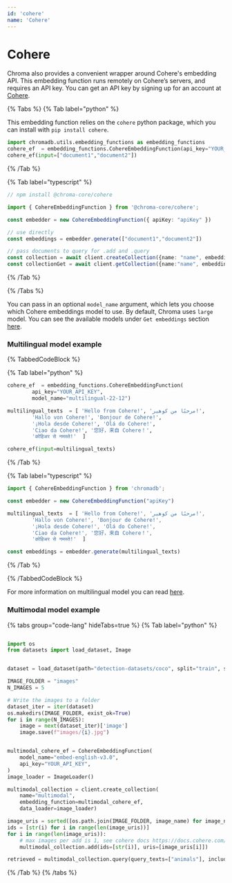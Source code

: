 ```yaml
---
id: 'cohere'
name: 'Cohere'
---
```


# Cohere

Chroma also provides a convenient wrapper around Cohere's embedding API. This embedding function runs remotely on Cohere’s servers, and requires an API key. You can get an API key by signing up for an account at [Cohere](https://dashboard.cohere.ai/welcome/register).

{% Tabs %}
{% Tab label="python" %}

This embedding function relies on the `cohere` python package, which you can install with `pip install cohere`.

```python
import chromadb.utils.embedding_functions as embedding_functions
cohere_ef  = embedding_functions.CohereEmbeddingFunction(api_key="YOUR_API_KEY",  model_name="large")
cohere_ef(input=["document1","document2"])
```

{% /Tab %}

{% Tab label="typescript" %}

```typescript
// npm install @chroma-core/cohere

import { CohereEmbeddingFunction } from '@chroma-core/cohere';

const embedder = new CohereEmbeddingFunction({ apiKey: "apiKey" })

// use directly
const embeddings = embedder.generate(["document1","document2"])

// pass documents to query for .add and .query
const collection = await client.createCollection({name: "name", embeddingFunction: embedder})
const collectionGet = await client.getCollection({name:"name", embeddingFunction: embedder})
```

{% /Tab %}

{% /Tabs %}

You can pass in an optional `model_name` argument, which lets you choose which Cohere embeddings model to use. By default, Chroma uses `large` model. You can see the available models under `Get embeddings` section [here](https://docs.cohere.ai/reference/embed).

### Multilingual model example

{% TabbedCodeBlock %}

{% Tab label="python" %}

```python
cohere_ef  = embedding_functions.CohereEmbeddingFunction(
        api_key="YOUR_API_KEY",
        model_name="multilingual-22-12")

multilingual_texts  = [ 'Hello from Cohere!', 'مرحبًا من كوهير!',
        'Hallo von Cohere!', 'Bonjour de Cohere!',
        '¡Hola desde Cohere!', 'Olá do Cohere!',
        'Ciao da Cohere!', '您好，来自 Cohere！',
        'कोहिअर से नमस्ते!'  ]

cohere_ef(input=multilingual_texts)

```

{% /Tab %}

{% Tab label="typescript" %}

```typescript
import { CohereEmbeddingFunction } from 'chromadb';

const embedder = new CohereEmbeddingFunction("apiKey")

multilingual_texts  = [ 'Hello from Cohere!', 'مرحبًا من كوهير!',
        'Hallo von Cohere!', 'Bonjour de Cohere!',
        '¡Hola desde Cohere!', 'Olá do Cohere!',
        'Ciao da Cohere!', '您好，来自 Cohere！',
        'कोहिअर से नमस्ते!'  ]

const embeddings = embedder.generate(multilingual_texts)

```

{% /Tab %}

{% /TabbedCodeBlock %}

For more information on multilingual model you can read [here](https://docs.cohere.ai/docs/multilingual-language-models).


### Multimodal model example

{% tabs group="code-lang" hideTabs=true %}
{% Tab label="python" %}

```python

import os
from datasets import load_dataset, Image


dataset = load_dataset(path="detection-datasets/coco", split="train", streaming=True)

IMAGE_FOLDER = "images"
N_IMAGES = 5

# Write the images to a folder
dataset_iter = iter(dataset)
os.makedirs(IMAGE_FOLDER, exist_ok=True)
for i in range(N_IMAGES):
    image = next(dataset_iter)['image']
    image.save(f"images/{i}.jpg")


multimodal_cohere_ef = CohereEmbeddingFunction(
    model_name="embed-english-v3.0",
    api_key="YOUR_API_KEY",
)
image_loader = ImageLoader()

multimodal_collection = client.create_collection(
    name="multimodal",
    embedding_function=multimodal_cohere_ef,
    data_loader=image_loader)

image_uris = sorted([os.path.join(IMAGE_FOLDER, image_name) for image_name in os.listdir(IMAGE_FOLDER)])
ids = [str(i) for i in range(len(image_uris))]
for i in range(len(image_uris)):
    # max images per add is 1, see cohere docs https://docs.cohere.com/v2/reference/embed#request.body.images
    multimodal_collection.add(ids=[str(i)], uris=[image_uris[i]])

retrieved = multimodal_collection.query(query_texts=["animals"], include=['data'], n_results=3)

```

{% /Tab %}
{% /tabs %}
